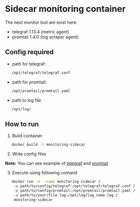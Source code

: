 # Sidecar monitoring container
The next monitor tool are exist here:
- telegraf 1.13.4 (metric agent)
- promtail 1.4.0  (log scraper agent)

## Config required

- path for telegraf:

```bash
   /opt/telegraf/telegraf.conf
```
- path for promtail:

```bash
   /opt/promtail/promtail.yaml
```

- path to log file
```bash
   /opt/log/
```

## How to run

1. Build container
```bash
   docker build -t monitoring-sidecar
   ```
2. Write config files


**Note:** You can see example of [telegraf](./Telegraf.md) and [promtail](./Promtail.md)


3. Execute using following comand

```bash
   docker run -d --name monitoring-sidecar /
    -v path/to/config/telegraf:/opt/telegraf/telegraf.conf /
    -v path/to/config/promtail:/opt/promtail/promtail.yaml /
    -v path/to/your/file.log:/opt/log/log_name.log /
    monitoring-sidecar
   ```
